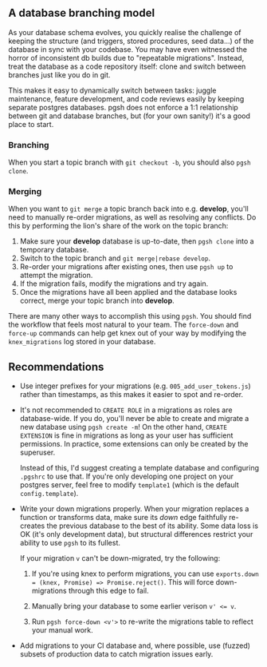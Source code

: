 ## A database branching model

As your database schema evolves, you quickly realise the challenge of keeping the structure (and triggers, stored procedures, seed data...) of the database in sync with your codebase. You may have even witnessed the horror of inconsistent db builds due to "repeatable migrations". Instead, treat the database as a code repository itself: clone and switch between branches just like you do in git.

This makes it easy to dynamically switch between tasks: juggle maintenance, feature development, and code reviews easily by keeping  separate postgres databases. pgsh does not enforce a 1:1 relationship between git and database branches, but (for your own sanity!) it's a good place to start.

### Branching

When you start a topic branch with `git checkout -b`, you should also `pgsh clone`.

### Merging

When you want to `git merge` a topic branch back into e.g. **develop**, you'll need to manually re-order migrations, as well as resolving any conflicts. Do this by performing the lion's share of the work on the topic branch:

  1. Make sure your **develop** database is up-to-date, then `pgsh clone` into a temporary database.
  2. Switch to the topic branch and `git merge|rebase develop`.
  3. Re-order your migrations after existing ones, then use `pgsh up` to attempt the migration.
  4. If the migration fails, modify the migrations and try again.
  5. Once the migrations have all been applied and the database looks correct, merge your topic branch into **develop**.

There are many other ways to accomplish this using `pgsh`. You should find the workflow that feels most natural to your team. The `force-down` and `force-up` commands can help get knex out of your way by modifying the `knex_migrations` log stored in your database.

## Recommendations

* Use integer prefixes for your migrations (e.g. `005_add_user_tokens.js`) rather than timestamps, as this makes it easier to spot and re-order.

* It's not recommended to `CREATE ROLE` in a migrations as roles are database-wide. If you do, you'll never be able to create and migrate a new database using `pgsh create -m`! On the other hand, `CREATE EXTENSION` is fine in migrations as long as your user has sufficient permissions. In practice, some extensions can only be created by the superuser.

  Instead of this, I'd suggest creating a template database and configuring `.pgshrc` to use that. If you're only developing one project on your postgres server, feel free to modify `template1` (which is the default `config.template`).

* Write your down migrations properly. When your migration replaces a function or transforms data, make sure its *down* edge faithfully re-creates the previous database to the best of its ability. Some data loss is OK (it's only development data), but structural differences restrict your ability to use `pgsh` to its fullest.

  If your migration `v` can't be down-migrated, try the following:

  1. If you're using knex to perform migrations, you can use `exports.down = (knex, Promise) => Promise.reject()`. This will force down-migrations through this edge to fail.

  2. Manually bring your database to some earlier verison `v' <= v`.

  3. Run `pgsh force-down <v'>` to re-write the migrations table to reflect your manual work.

* Add migrations to your CI database and, where possible, use (fuzzed) subsets of production data to catch migration issues early.
